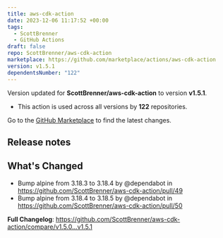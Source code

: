 ```yaml
---
title: aws-cdk-action
date: 2023-12-06 11:17:52 +00:00
tags:
  - ScottBrenner
  - GitHub Actions
draft: false
repo: ScottBrenner/aws-cdk-action
marketplace: https://github.com/marketplace/actions/aws-cdk-action
version: v1.5.1
dependentsNumber: "122"
---
```



Version updated for **ScottBrenner/aws-cdk-action** to version **v1.5.1**.
- This action is used across all versions by **122** repositories.

Go to the [GitHub Marketplace](https://github.com/marketplace/actions/aws-cdk-action) to find the latest changes.

## Release notes

## What's Changed
* Bump alpine from 3.18.3 to 3.18.4 by @dependabot in https://github.com/ScottBrenner/aws-cdk-action/pull/49
* Bump alpine from 3.18.4 to 3.18.5 by @dependabot in https://github.com/ScottBrenner/aws-cdk-action/pull/50


**Full Changelog**: https://github.com/ScottBrenner/aws-cdk-action/compare/v1.5.0...v1.5.1
